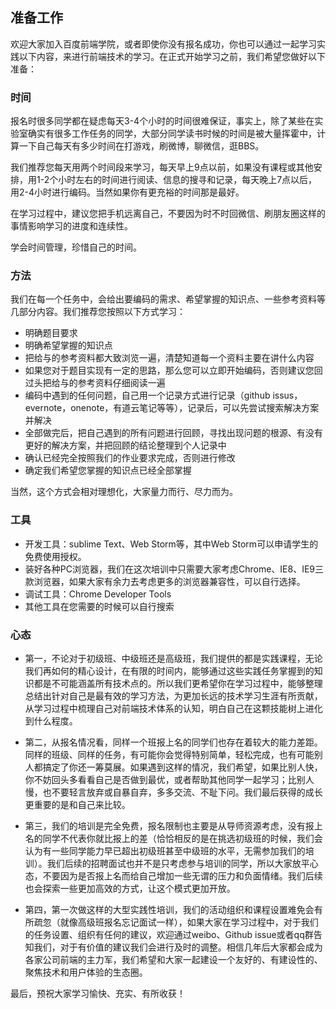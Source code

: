 ## 准备工作

欢迎大家加入百度前端学院，或者即使你没有报名成功，你也可以通过一起学习实践以下内容，来进行前端技术的学习。在正式开始学习之前，我们希望您做好以下准备：

### **时间**

报名时很多同学都在疑虑每天3-4个小时的时间很难保证，事实上，除了某些在实验室确实有很多工作任务的同学，大部分同学读书时候的时间是被大量挥霍中，计算一下自己每天有多少时间在打游戏，刷微博，聊微信，逛BBS。

我们推荐您每天用两个时间段来学习，每天早上9点以前，如果没有课程或其他安排，用1-2个小时左右的时间进行阅读、信息的搜寻和记录，每天晚上7点以后，用2-4小时进行编码。当然如果你有更充裕的时间那是最好。

在学习过程中，建议您把手机远离自己，不要因为时不时回微信、刷朋友圈这样的事情影响学习的进度和连续性。

学会时间管理，珍惜自己的时间。

### **方法**

我们在每一个任务中，会给出要编码的需求、希望掌握的知识点、一些参考资料等几部分内容。我们推荐您按照以下方式学习：

  - 明确题目要求
  - 明确希望掌握的知识点
  - 把给与的参考资料都大致浏览一遍，清楚知道每一个资料主要在讲什么内容
  - 如果您对于题目实现有一定的思路，那么您可以立即开始编码，否则建议您回过头把给与的参考资料仔细阅读一遍
  - 编码中遇到的任何问题，自己用一个记录方式进行记录（github issus，evernote，onenote，有道云笔记等等），记录后，可以先尝试搜索解决方案并解决
  - 全部做完后，把自己遇到的所有问题进行回顾，寻找出现问题的根源、有没有更好的解决方案，并把回顾的结论整理到个人记录中
  - 确认已经完全按照我们的作业要求完成，否则进行修改
  - 确定我们希望您掌握的知识点已经全部掌握

当然，这个方式会相对理想化，大家量力而行、尽力而为。

### **工具**

* 开发工具：sublime Text、Web Storm等，其中Web Storm可以申请学生的免费使用授权。
* 装好各种PC浏览器，我们在这次培训中只需要大家考虑Chrome、IE8、IE9三款浏览器，如果大家有余力去考虑更多的浏览器兼容性，可以自行选择。
* 调试工具：Chrome Developer Tools
* 其他工具在您需要的时候可以自行搜索

### **心态**

- 第一，不论对于初级班、中级班还是高级班，我们提供的都是实践课程，无论我们再如何的精心设计，在有限的时间内，能够通过这些实践任务掌握到的知识都是不可能涵盖所有技术点的。所以我们更希望你在学习过程中，能够整理总结出针对自己是最有效的学习方法，为更加长远的技术学习生涯有所贡献，从学习过程中梳理自己对前端技术体系的认知，明白自己在这颗技能树上进化到什么程度。

- 第二，从报名情况看，同样一个班报上名的同学们也存在着较大的能力差距。同样的班级、同样的任务，有可能你会觉得特别简单，轻松完成，也有可能别人都搞定了你还一筹莫展。如果遇到这样的情况，我们希望，如果比别人快，你不妨回头多看看自己是否做到最优，或者帮助其他同学一起学习；比别人慢，也不要轻言放弃或自暴自弃，多多交流、不耻下问。我们最后获得的成长更重要的是和自己来比较。

- 第三，我们的培训是完全免费，报名限制也主要是从导师资源考虑，没有报上名的同学不代表你就比报上的差（恰恰相反的是在挑选初级班的时候，我们会认为有一些同学能力早已超出初级班甚至中级班的水平，无需参加我们的培训）。我们后续的招聘面试也并不是只考虑参与培训的同学，所以大家放平心态，不要因为是否报上名而给自己增加一些无谓的压力和负面情绪。我们后续也会探索一些更加高效的方式，让这个模式更加开放。

- 第四，第一次做这样的大型实践性培训，我们的活动组织和课程设置难免会有所疏忽（就像高级班报名忘记面试一样），如果大家在学习过程中，对于我们的任务设置、组织有任何的建议，欢迎通过weibo、Github issue或者qq群告知我们，对于有价值的建议我们会进行及时的调整。相信几年后大家都会成为各家公司前端的主力军，我们希望和大家一起建设一个友好的、有建设性的、聚焦技术和用户体验的生态圈。

最后，预祝大家学习愉快、充实、有所收获！